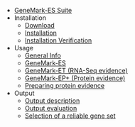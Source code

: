 <!-- docs/_sidebar.md -->

* [GeneMark-ES Suite](/)
* Installation
    * [Download](installation/download.md)
    * [Installation](installation/installation.md)
    * [Installation Verification](installation/installation_verification.md)
* Usage
    * [General Info](usage/general.md)
    * [GeneMark-ES](usage/es.md)
    * [GeneMark-ET (RNA-Seq evidence)](usage/et.md)
    * [GeneMark-EP+ (Protein evidence)](usage/EP.md)
    * [Preparing protein evidence](usage/preparing_proteins.md)
* Output
    * [Output description](output/description.md)
    * [Output evaluation](output/evaluation.md)
    * [Selection of a reliable gene set](output/reliable_subset.md)

